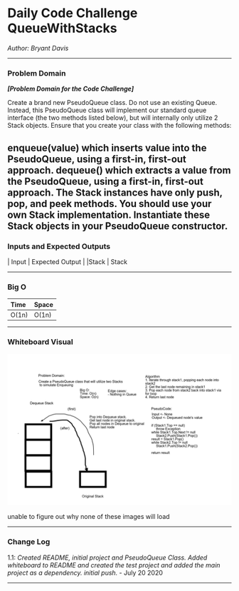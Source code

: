 # Daily Code Challenge QueueWithStacks

*Author: Bryant Davis*

---

### Problem Domain
***[Problem Domain for the Code Challenge]***

Create a brand new PseudoQueue class. Do not use an existing Queue. Instead, this PseudoQueue class will implement our standard queue interface (the two methods listed below), but will internally only utilize 2 Stack objects. Ensure that you create your class with the following methods:

enqueue(value) which inserts value into the PseudoQueue, using a first-in, first-out approach.
dequeue() which extracts a value from the PseudoQueue, using a first-in, first-out approach.
The Stack instances have only push, pop, and peek methods. You should use your own Stack implementation. Instantiate these Stack objects in your PseudoQueue constructor.
---

### Inputs and Expected Outputs

| Input | Expected Output |
|Stack | Stack


---

### Big O

| Time | Space |
| :----------- | :----------- |
| O(1n) | O(1n) |


---


### Whiteboard Visual
![Whiteboard](whiteboard.jpg)

unable to figure out why none of these images will load
<!-- ![1595315345529-whiteboard.jpg](img\1595315345529-whiteboard.jpg)

![1595315359771-whiteboard.png](img\1595315359771-whiteboard.png)

![1595315393077.png](img\1595315393077.png)


![1595315447682-whiteboard.jpg](img\1595315447682-whiteboard.jpg) -->

---

### Change Log
1.1: *Created README, initial project and PseudoQueue Class. Added whiteboard to README and created the test project and added the main project as a dependency. initial push.* - July 20 2020 

---

